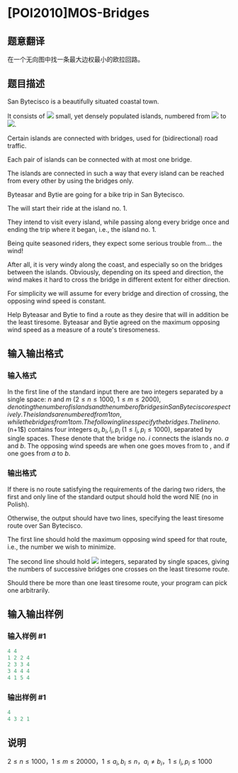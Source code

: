 # [POI2010]MOS-Bridges

## 题意翻译

在一个无向图中找一条最大边权最小的欧拉回路。

## 题目描述

San Bytecisco is a beautifully situated coastal town.

It consists of ![](http://main.edu.pl/images/OI17/mos-en-tex.1.png) small, yet densely populated islands, numbered from ![](http://main.edu.pl/images/OI17/mos-en-tex.2.png) to ![](http://main.edu.pl/images/OI17/mos-en-tex.3.png).

Certain islands are connected with bridges, used for (bidirectional) road traffic.

Each pair of islands can be connected with at most one bridge.

The islands are connected in such a way that every island can be reached from every other by using the bridges only.

Byteasar and Bytie are going for a bike trip in San Bytecisco.

The will start their ride at the island no. 1.

They intend to visit every island, while passing along every bridge once and ending the trip where it began, i.e., the island no. 1.

Being quite seasoned riders, they expect some serious trouble from... the wind!

After all, it is very windy along the coast, and especially so on the bridges between the islands. Obviously, depending on its speed and direction, the wind makes it hard to cross the bridge in different extent for either direction.

For simplicity we will assume for every bridge and direction of crossing, the opposing wind speed is constant.

Help Byteasar and Bytie to find a route as they desire that will in addition be the least tiresome. Byteasar and Bytie agreed on the maximum opposing wind speed as a measure of a route's tiresomeness.

## 输入输出格式

### 输入格式

In the first line of the standard input there are two integers separated by a single space: $n$ and $m$ ($2 \le n \le 1000$, $1 \le m \le 2000), denoting the number of islands and the number of bridges in San Bytecisco respectively. The islands are numbered from 1 to n, while the bridges from 1 to m. The following lines specify the bridges. The line no.($n+1$) contains four integers $a_i,b_i,l_i,p_i$ ($1\le l_i,p_i \le 1000$), separated by single spaces. These denote that the bridge no. $i$ connects the islands no. $a$ and $b$. The opposing wind speeds are when one goes moves from to , and if one goes from $a$ to $b$.

### 输出格式

If there is no route satisfying the requirements of the daring two riders, the first and only line of the standard output should hold the word NIE (no in Polish).

Otherwise, the output should have two lines, specifying the least tiresome route over San Bytecisco.

The first line should hold the maximum opposing wind speed for that route, i.e., the number we wish to minimize.

The second line should hold ![](http://main.edu.pl/images/OI17/mos-en-tex.28.png) integers, separated by single spaces, giving the numbers of successive bridges one crosses on the least tiresome route.

Should there be more than one least tiresome route, your program can pick one arbitrarily.

## 输入输出样例

### 输入样例 #1

```cpp
4 4
1 2 2 4
2 3 3 4
3 4 4 4
4 1 5 4
```


### 输出样例 #1

```cpp
4
4 3 2 1
```


## 说明

$2 \le n \le 1000$，$1 \le m \le 20000$，$1 \le a_i,b_i \le n$，$a_i \neq b_i$，$1 \le l_i,p_i \le 1000$

